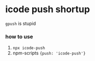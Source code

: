 # icode push shortup

`gpush` is stupid

### how to use
1. `npx icode-push`
2. npm-scripts `{push: 'icode-push'}`
